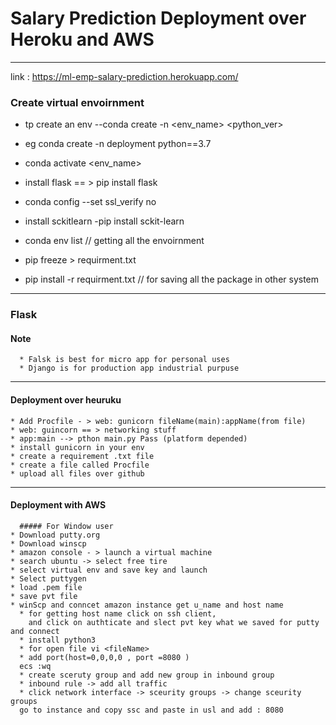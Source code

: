 # Salary Prediction Deployment over Heroku and AWS

---

link : https://ml-emp-salary-prediction.herokuapp.com/

### Create virtual envoirnment

* tp create an env --conda create -n <env_name> <python_ver>

* eg conda create -n deployment python==3.7

* conda activate <env_name>

* install flask == > pip install flask

* conda config --set ssl_verify no

* install sckitlearn -pip install sckit-learn

* conda env list // getting all the envoirnment

* pip freeze > <fileName>requirment.txt</FileName>

* pip install -r requirment.txt // for saving all the package in other system
---
  ### Flask
  #### Note
      * Falsk is best for micro app for personal uses
      * Django is for production app industrial purpuse
  ---
   #### Deployment over heuruku

    * Add Procfile - > web: gunicorn fileName(main):appName(from file)
    * web: guincorn == > networking stuff
    * app:main --> pthon main.py Pass (platform depended)
    * install gunicorn in your env
    * create a requirement .txt file
    * create a file called Procfile
    * upload all files over github
   ---
  #### Deployment with AWS
      ##### For Window user
    * Download putty.org
    * Download winscp
    * amazon console - > launch a virtual machine
    * search ubuntu -> select free tire
    * select virtual env and save key and launch
    * Select puttygen
    * load .pem file
    * save pvt file
    * winScp and conncet amazon instance get u_name and host name 
      * for getting host name click on ssh client,
        and click on authticate and slect pvt key what we saved for putty and connect 
      * install python3
      * for open file vi <fileName>
      * add port(host=0,0,0,0 , port =8080 )
      ecs :wq
      * create sceruty group and add new group in inbound group
      * inbound rule -> add all traffic
      * click network interface -> sceurity groups -> change sceurity groups
      go to instance and copy ssc and paste in usl and add : 8080

